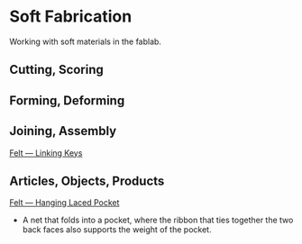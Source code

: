 # Soft Fabrication

Working with soft materials in the fablab.


## Cutting, Scoring


## Forming, Deforming


## Joining, Assembly

[Felt — Linking Keys](felt-joining-linking_keys)

## Articles, Objects, Products

[Felt — Hanging Laced Pocket](felt-article-hanging_laced_pocket)

* A net that folds into a pocket, where the ribbon that ties together the two back faces also supports the weight of the pocket.